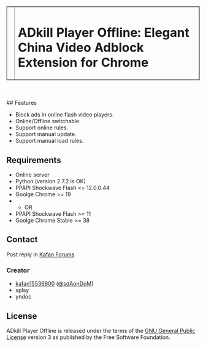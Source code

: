 <table style="width:100%;" cellpadding="0" cellspacing="0" border="1">
	<tbody>
		<tr>
			<td>
				<img src="https://raw.githubusercontent.com/kafan15536900/ADkill-Player-Offline/Dev/icon/icon32.png" align="left" alt="" /><br />
			</td>
			<td>
				<h1>
					ADkill Player Offline: Elegant China Video Adblock Extension for Chrome<span style="line-height:1.5;"></span>
				</h1>
			</td>
		</tr>
	</tbody>
</table>
<br />
<br />
## Features

- Block ads in online flash video players.
- Online/Offline switchable.
- Support online rules.
- Support manual update.
- Support manual load rules.

## Requirements

- Online server
- Python (version 2.7.2 is OK)
- PPAPI Shockwave Flash <= 12.0.0.44
- Goolge Chrome >= 19
- - OR
- PPAPI Shockwave Flash >= 11
- Goolge Chrome Stable >= 38

## Contact

Post reply in [Kafan Forums](http://bbs.kafan.cn/thread-1514537-1-1.html)

### Creator

- [kafan15536900](http://github.com/kafan15536900) ([@sdAonDoM](https://twitter.com/@sdAonDoM))
- xplsy
- yndoc

## License

ADkill Player Offline is released under the terms of the [GNU General Public License](http://www.gnu.org/licenses/) version 3 as published by the Free Software Foundation.
